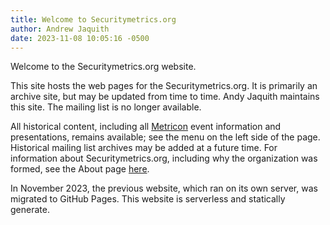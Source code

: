 ```yaml
---
title: Welcome to Securitymetrics.org
author: Andrew Jaquith
date: 2023-11-08 10:05:16 -0500
---
```

Welcome to the Securitymetrics.org website.

This site hosts the web pages for the Securitymetrics.org. It is primarily an archive site, but may be updated from time to time. Andy Jaquith maintains this site. The mailing list is no longer available.

All historical content, including all [Metricon](/categories/metricon) event information and presentations, remains available; see the menu on the left side of the page. Historical mailing list archives may be added at a future time. For information about Securitymetrics.org, including why the organization was formed, see the About page [here](/about).

In November 2023, the previous website, which ran on its own server, was migrated to GitHub Pages. This website is serverless and statically generate.